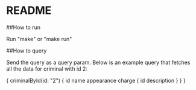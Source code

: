 # README
##How to run

Run "make" or "make run"

##How to query

Send the query as a query param. Below is an example query that fetches all the data for criminal with id 2:

{
	criminalById(id: "2") {
		id
		name
		appearance
		charge {
			id
			description
		}
	}
}